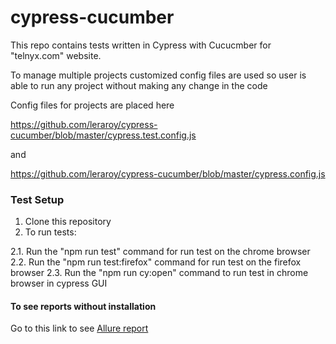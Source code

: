 # cypress-cucumber

This repo contains tests written in Cypress with Cucucmber for "telnyx.com" website.


To manage multiple projects customized config files are used so user is able to run any project without making any change in the code

Config files for projects are placed here

https://github.com/leraroy/cypress-cucumber/blob/master/cypress.test.config.js

and

https://github.com/leraroy/cypress-cucumber/blob/master/cypress.config.js

### Test Setup
1. Clone this repository
2. To run tests:

  2.1. Run the "npm run test" command for run test on the chrome browser
  2.2. Run the "npm run test:firefox" command for run test on the firefox browser
  2.3. Run the "npm run cy:open" command to run test in chrome browser in cypress GUI
   
   
#### To see reports without installation
Go to this link to see [Allure report](https://leraroy.github.io/cypress-cucumber/4/)
